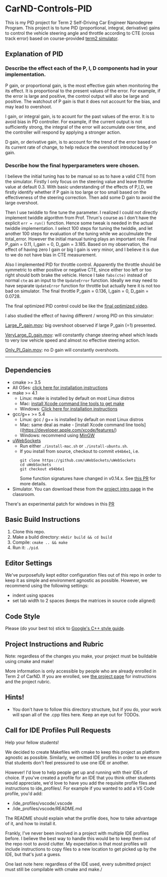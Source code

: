 # CarND-Controls-PID
This is my PID project for Term 2 Self-Driving Car Engineer Nanodegree Program. This project is to tune PID (proportional, integral, derivative) gains to control the vehicle steering angle and throttle according to CTE (cross track error) based on course-provided [term2 simulator](https://github.com/udacity/self-driving-car-sim/releases). 

## Explanation of PID
### Describe the effect each of the P, I, D components had in your implementation.
P gain, or proportional gain, is the most effective gain when monitoring the its effect. It is proportional to the present values of the error. For example, if the error is large and positive, the control output will also be large and positive. The watchout of P gain is that it does not account for the bias, and may lead to overshoot. 

I gain, or integral gain, is to acount for the past values of the error. It is to avoid bias in PD controller. For example, if the current output is not sufficiently strong, the integral of the error will accumulate over time, and the controller will respond by applying a stronger action.

D gain, or derivative gain, is to account for the trend of the error based on its current rate of change, to help reduce the overshoot introduced by P gain. 

### Describe how the final hyperparameters were chosen.
I believe the initial tuning has to be manual so as to have a valid CTE from the simulator. Firstly I only focus on the steering value and leave throttle value at default 0.3. With basic understanding of the effects of P,I,D, we firstly identify whether if P gain is too large or too small based on the effectiveness of the steering correction. Then add some D gain to avoid the large overshoot. 

Then I use twiddle to fine tune the parameter. I realized I could not directly implement twiddle algorithm from Prof. Thrun's course as I don't have the explicit `err = run()` function. Hence some tweak is needed in the actual twiddle implementation. I select 100 steps for tuning the twiddle, and let another 100 steps for evaluation of the tuning while we acculmulate the total_error. However the initial manual tuning plays an important role. Final P_gain = 0.11, I_gain = 0, D_gain = 3.185. Based on my observation, the effect of having zero I gain or big I gain is very minor, and I believe it is due to we do not have bias in CTE measurement. 


Also I implemented PID for throttle control. Apparently the throttle should be symmetric to either positive or negative CTE, since either too left or too right should both brake the vehicle. Hence I take `fabs(cte)` instead of normal `cte` as an input to the `UpdateError` function. Ideally we may need to have separate `UpdateError` function for throttle but actually here it is not too bad on simulator. The final throttle P_gain = 0.136, I_gain = 0, D_gain = 0.0728. 

The final optimized PID control could be like the [final optimized video](https://github.com/minmingzhao/CarND-PID-Control-Project/blob/master/result_movie/optimized_PID_60-80mph-1lap-480p.mov). 

I also studied the effect of having different / wrong PID on this simulator: 

[Large_P_gain.mov](https://github.com/minmingzhao/CarND-PID-Control-Project/blob/master/result_movie/Large_P_gain.mov): big overshoot observed if large P_gain (=1) presented. 

[VeryLarge_D_gain.mov](https://github.com/minmingzhao/CarND-PID-Control-Project/blob/master/result_movie/VeryLarge_D_gain.mov): will constantly change steering wheel which leads to very low vehicle speed and almost no effective steering action. 

[Only_PI_Gain.mov](https://github.com/minmingzhao/CarND-PID-Control-Project/blob/master/result_movie/Only_PI_Gain.mov): no D gain will constantly overshoots. 


---

## Dependencies

* cmake >= 3.5
 * All OSes: [click here for installation instructions](https://cmake.org/install/)
* make >= 4.1
  * Linux: make is installed by default on most Linux distros
  * Mac: [install Xcode command line tools to get make](https://developer.apple.com/xcode/features/)
  * Windows: [Click here for installation instructions](http://gnuwin32.sourceforge.net/packages/make.htm)
* gcc/g++ >= 5.4
  * Linux: gcc / g++ is installed by default on most Linux distros
  * Mac: same deal as make - [install Xcode command line tools]((https://developer.apple.com/xcode/features/)
  * Windows: recommend using [MinGW](http://www.mingw.org/)
* [uWebSockets](https://github.com/uWebSockets/uWebSockets)
  * Run either `./install-mac.sh` or `./install-ubuntu.sh`.
  * If you install from source, checkout to commit `e94b6e1`, i.e.
    ```
    git clone https://github.com/uWebSockets/uWebSockets 
    cd uWebSockets
    git checkout e94b6e1
    ```
    Some function signatures have changed in v0.14.x. See [this PR](https://github.com/udacity/CarND-MPC-Project/pull/3) for more details.
* Simulator. You can download these from the [project intro page](https://github.com/udacity/self-driving-car-sim/releases) in the classroom.

There's an experimental patch for windows in this [PR](https://github.com/udacity/CarND-PID-Control-Project/pull/3)

## Basic Build Instructions

1. Clone this repo.
2. Make a build directory: `mkdir build && cd build`
3. Compile: `cmake .. && make`
4. Run it: `./pid`. 

## Editor Settings

We've purposefully kept editor configuration files out of this repo in order to
keep it as simple and environment agnostic as possible. However, we recommend
using the following settings:

* indent using spaces
* set tab width to 2 spaces (keeps the matrices in source code aligned)

## Code Style

Please (do your best to) stick to [Google's C++ style guide](https://google.github.io/styleguide/cppguide.html).

## Project Instructions and Rubric

Note: regardless of the changes you make, your project must be buildable using
cmake and make!

More information is only accessible by people who are already enrolled in Term 2
of CarND. If you are enrolled, see [the project page](https://classroom.udacity.com/nanodegrees/nd013/parts/40f38239-66b6-46ec-ae68-03afd8a601c8/modules/f1820894-8322-4bb3-81aa-b26b3c6dcbaf/lessons/e8235395-22dd-4b87-88e0-d108c5e5bbf4/concepts/6a4d8d42-6a04-4aa6-b284-1697c0fd6562)
for instructions and the project rubric.

## Hints!

* You don't have to follow this directory structure, but if you do, your work
  will span all of the .cpp files here. Keep an eye out for TODOs.

## Call for IDE Profiles Pull Requests

Help your fellow students!

We decided to create Makefiles with cmake to keep this project as platform
agnostic as possible. Similarly, we omitted IDE profiles in order to we ensure
that students don't feel pressured to use one IDE or another.

However! I'd love to help people get up and running with their IDEs of choice.
If you've created a profile for an IDE that you think other students would
appreciate, we'd love to have you add the requisite profile files and
instructions to ide_profiles/. For example if you wanted to add a VS Code
profile, you'd add:

* /ide_profiles/vscode/.vscode
* /ide_profiles/vscode/README.md

The README should explain what the profile does, how to take advantage of it,
and how to install it.

Frankly, I've never been involved in a project with multiple IDE profiles
before. I believe the best way to handle this would be to keep them out of the
repo root to avoid clutter. My expectation is that most profiles will include
instructions to copy files to a new location to get picked up by the IDE, but
that's just a guess.

One last note here: regardless of the IDE used, every submitted project must
still be compilable with cmake and make./
